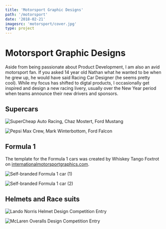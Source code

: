```yaml
---
title: 'Motorsport Graphic Designs'
path: '/motorsport'
date: '2018-02-21'
imagesrc: 'motorsport/cover.jpg'
type: project
---
```


# Motorsport Graphic Designs

Aside from being passionate about Product Development, I am also an avid motorsport fan. If you asked 14 year old Nathan what he wanted to be when he grew up, he would have said Racing Car Designer (he seems pretty cool). While my focus has shifted to digtal products, I occasionally get inspired and design a new racing livery, usually over the New Year period when teams announce their new drivers and sponsors.

## Supercars

![SuperCheap Auto Racing, Chaz Mostert, Ford Mustang](https://files.nathansimpson.design/portfolio/motorsport/1.jpg)

![Pepsi Max Crew, Mark Winterbottom, Ford Falcon](https://files.nathansimpson.design/portfolio/motorsport/2.jpg 'Pepsi Max Crew, Mark Winterbottom, Ford Falcon')

## Formula 1

The template for the Formula 1 cars was created by Whiskey Tango Foxtrot on [internationalmotorsportgraphics.com](http://internationalmotorsportgraphics.com/viewtopic.php?f=9&t=20&start=180).

![Self-branded Formula 1 car (1)](https://files.nathansimpson.design/portfolio/motorsport/f1_1.jpg 'Self-branded Formula 1 car (1)')

![Self-branded Formula 1 car (2)](https://files.nathansimpson.design/portfolio/motorsport/f1_2.jpg 'Self-branded Formula 1 car (2)')

## Helmets and Race suits

![Lando Norris Helmet Design Competition Entry](https://files.nathansimpson.design/portfolio/motorsport/lando_helmet.jpg 'Lando Norris Helmet Design Competition Entry')

![McLaren Overalls Design Competition Entry](https://files.nathansimpson.design/portfolio/motorsport/overalls.jpg 'McLaren Overalls Design Competition Entry')
